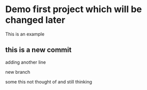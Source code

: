 # Demo first project which will be changed later

This is an example
## this is a new commit

adding another line

new branch

some this not thought of and still thinking